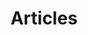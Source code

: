---
title: "Articles"
description: '"What people say, what people do, and what they say they do are entirely different things." - Margaret Mead'
quote: '"What people say, what people do, and what they say they do are entirely different things." - Margaret Mead'
data: "articles"
# featured_image: "articles.jpg"
# hero_image: "articles.jpg"
# hero_alt: "The best articles for user interface and user experience design."
weight: 2
---